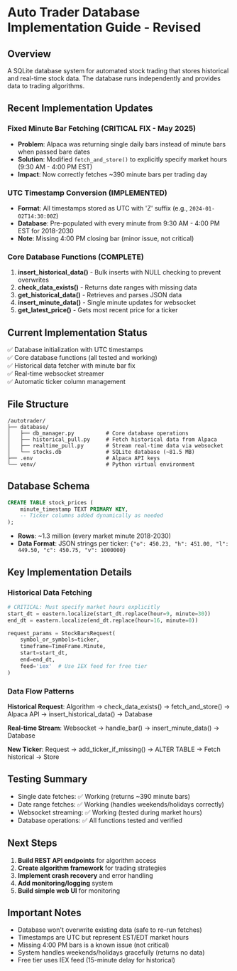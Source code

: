 # Auto Trader Database Implementation Guide - Revised

## Overview
A SQLite database system for automated stock trading that stores historical and real-time stock data. The database runs independently and provides data to trading algorithms.

## Recent Implementation Updates

### Fixed Minute Bar Fetching (CRITICAL FIX - May 2025)
- **Problem**: Alpaca was returning single daily bars instead of minute bars when passed bare dates
- **Solution**: Modified `fetch_and_store()` to explicitly specify market hours (9:30 AM - 4:00 PM EST)
- **Impact**: Now correctly fetches ~390 minute bars per trading day

### UTC Timestamp Conversion (IMPLEMENTED)
- **Format**: All timestamps stored as UTC with 'Z' suffix (e.g., `2024-01-02T14:30:00Z`)
- **Database**: Pre-populated with every minute from 9:30 AM - 4:00 PM EST for 2018-2030
- **Note**: Missing 4:00 PM closing bar (minor issue, not critical)

### Core Database Functions (COMPLETE)
1. **insert_historical_data()** - Bulk inserts with NULL checking to prevent overwrites
2. **check_data_exists()** - Returns date ranges with missing data
3. **get_historical_data()** - Retrieves and parses JSON data
4. **insert_minute_data()** - Single minute updates for websocket
5. **get_latest_price()** - Gets most recent price for a ticker

## Current Implementation Status

✅ Database initialization with UTC timestamps  
✅ Core database functions (all tested and working)  
✅ Historical data fetcher with minute bar fix  
✅ Real-time websocket streamer  
✅ Automatic ticker column management  

## File Structure

```
/autotrader/
├── database/
│   ├── db_manager.py          # Core database operations
│   ├── historical_pull.py     # Fetch historical data from Alpaca  
│   ├── realtime_pull.py       # Stream real-time data via websocket
│   └── stocks.db              # SQLite database (~81.5 MB)
├── .env                       # Alpaca API keys
└── venv/                      # Python virtual environment
```

## Database Schema

```sql
CREATE TABLE stock_prices (
    minute_timestamp TEXT PRIMARY KEY,
    -- Ticker columns added dynamically as needed
);
```

- **Rows**: ~1.3 million (every market minute 2018-2030)
- **Data Format**: JSON strings per ticker: `{"o": 450.23, "h": 451.00, "l": 449.50, "c": 450.75, "v": 1000000}`

## Key Implementation Details

### Historical Data Fetching
```python
# CRITICAL: Must specify market hours explicitly
start_dt = eastern.localize(start_dt.replace(hour=9, minute=30))
end_dt = eastern.localize(end_dt.replace(hour=16, minute=0))

request_params = StockBarsRequest(
    symbol_or_symbols=ticker,
    timeframe=TimeFrame.Minute,
    start=start_dt,
    end=end_dt,
    feed='iex'  # Use IEX feed for free tier
)
```

### Data Flow Patterns

**Historical Request**: Algorithm → check_data_exists() → fetch_and_store() → Alpaca API → insert_historical_data() → Database

**Real-time Stream**: Websocket → handle_bar() → insert_minute_data() → Database

**New Ticker**: Request → add_ticker_if_missing() → ALTER TABLE → Fetch historical → Store

## Testing Summary

- Single date fetches: ✅ Working (returns ~390 minute bars)
- Date range fetches: ✅ Working (handles weekends/holidays correctly)
- Websocket streaming: ✅ Working (tested during market hours)
- Database operations: ✅ All functions tested and verified

## Next Steps

1. **Build REST API endpoints** for algorithm access
2. **Create algorithm framework** for trading strategies
3. **Implement crash recovery** and error handling
4. **Add monitoring/logging** system
5. **Build simple web UI** for monitoring

## Important Notes

- Database won't overwrite existing data (safe to re-run fetches)
- Timestamps are UTC but represent EST/EDT market hours
- Missing 4:00 PM bars is a known issue (not critical)
- System handles weekends/holidays gracefully (returns no data)
- Free tier uses IEX feed (15-minute delay for historical)